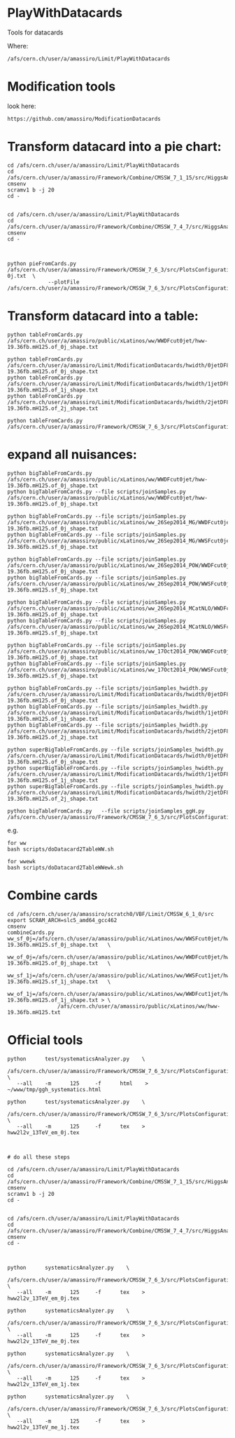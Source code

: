 PlayWithDatacards
=================

Tools for datacards

Where:

    /afs/cern.ch/user/a/amassiro/Limit/PlayWithDatacards


# Modification tools

look here:

    https://github.com/amassiro/ModificationDatacards



# Transform datacard into a pie chart:


    cd /afs/cern.ch/user/a/amassiro/Limit/PlayWithDatacards
    cd /afs/cern.ch/user/a/amassiro/Framework/Combine/CMSSW_7_1_15/src/HiggsAnalysis/CombinedLimit
    cmsenv
    scramv1 b -j 20
    cd -

    
    cd /afs/cern.ch/user/a/amassiro/Limit/PlayWithDatacards
    cd /afs/cern.ch/user/a/amassiro/Framework/Combine/CMSSW_7_4_7/src/HiggsAnalysis/CombinedLimit
    cmsenv
    cd -

        
        
    python pieFromCards.py  /afs/cern.ch/user/a/amassiro/Framework/CMSSW_7_6_3/src/PlotsConfigurations/Configurations/Moriond2016-0j.txt  \
                 --plotFile /afs/cern.ch/user/a/amassiro/Framework/CMSSW_7_6_3/src/PlotsConfigurations/Configurations/ggH/plot.py

    
    

# Transform datacard into a table:


    python tableFromCards.py  /afs/cern.ch/user/a/amassiro/public/xLatinos/ww/WWDFcut0jet/hww-19.36fb.mH125.of_0j_shape.txt

    python tableFromCards.py   /afs/cern.ch/user/a/amassiro/Limit/ModificationDatacards/hwidth/0jetDF8TeV/hww-19.36fb.mH125.of_0j_shape.txt
    python tableFromCards.py   /afs/cern.ch/user/a/amassiro/Limit/ModificationDatacards/hwidth/1jetDF8TeV/hww-19.36fb.mH125.of_1j_shape.txt
    python tableFromCards.py   /afs/cern.ch/user/a/amassiro/Limit/ModificationDatacards/hwidth/2jetDF8TeV/hww-19.36fb.mH125.of_2j_shape.txt

    python tableFromCards.py   /afs/cern.ch/user/a/amassiro/Framework/CMSSW_7_6_3/src/PlotsConfigurations/Configurations/ggHTest/datacards/hww2l2v_13TeV_em_0j/mllVSmth/datacard.txt
    


# expand all nuisances:

    python bigTableFromCards.py  /afs/cern.ch/user/a/amassiro/public/xLatinos/ww/WWDFcut0jet/hww-19.36fb.mH125.of_0j_shape.txt
    python bigTableFromCards.py --file scripts/joinSamples.py  /afs/cern.ch/user/a/amassiro/public/xLatinos/ww/WWDFcut0jet/hww-19.36fb.mH125.of_0j_shape.txt
    
    python bigTableFromCards.py --file scripts/joinSamples.py  /afs/cern.ch/user/a/amassiro/public/xLatinos/ww_26Sep2014_MG/WWDFcut0jet/hww-19.36fb.mH125.of_0j_shape.txt
    python bigTableFromCards.py --file scripts/joinSamples.py  /afs/cern.ch/user/a/amassiro/public/xLatinos/ww_26Sep2014_MG/WWSFcut0jet/hww-19.36fb.mH125.sf_0j_shape.txt

    python bigTableFromCards.py --file scripts/joinSamples.py  /afs/cern.ch/user/a/amassiro/public/xLatinos/ww_26Sep2014_POW/WWDFcut0jet/hww-19.36fb.mH125.of_0j_shape.txt
    python bigTableFromCards.py --file scripts/joinSamples.py  /afs/cern.ch/user/a/amassiro/public/xLatinos/ww_26Sep2014_POW/WWSFcut0jet/hww-19.36fb.mH125.sf_0j_shape.txt

    python bigTableFromCards.py --file scripts/joinSamples.py  /afs/cern.ch/user/a/amassiro/public/xLatinos/ww_26Sep2014_MCatNLO/WWDFcut0jet/hww-19.36fb.mH125.of_0j_shape.txt
    python bigTableFromCards.py --file scripts/joinSamples.py  /afs/cern.ch/user/a/amassiro/public/xLatinos/ww_26Sep2014_MCatNLO/WWSFcut0jet/hww-19.36fb.mH125.sf_0j_shape.txt

    python bigTableFromCards.py --file scripts/joinSamples.py  /afs/cern.ch/user/a/amassiro/public/xLatinos/ww_17Oct2014_POW/WWDFcut0jet/hww-19.36fb.mH125.of_0j_shape.txt
    python bigTableFromCards.py --file scripts/joinSamples.py  /afs/cern.ch/user/a/amassiro/public/xLatinos/ww_17Oct2014_POW/WWSFcut0jet/hww-19.36fb.mH125.sf_0j_shape.txt

    python bigTableFromCards.py --file scripts/joinSamples_hwidth.py  /afs/cern.ch/user/a/amassiro/Limit/ModificationDatacards/hwidth/0jetDF8TeV/hww-19.36fb.mH125.of_0j_shape.txt
    python bigTableFromCards.py --file scripts/joinSamples_hwidth.py  /afs/cern.ch/user/a/amassiro/Limit/ModificationDatacards/hwidth/1jetDF8TeV/hww-19.36fb.mH125.of_1j_shape.txt
    python bigTableFromCards.py --file scripts/joinSamples_hwidth.py  /afs/cern.ch/user/a/amassiro/Limit/ModificationDatacards/hwidth/2jetDF8TeV/hww-19.36fb.mH125.of_2j_shape.txt

    python superBigTableFromCards.py --file scripts/joinSamples_hwidth.py  /afs/cern.ch/user/a/amassiro/Limit/ModificationDatacards/hwidth/0jetDF8TeV/hww-19.36fb.mH125.of_0j_shape.txt
    python superBigTableFromCards.py --file scripts/joinSamples_hwidth.py  /afs/cern.ch/user/a/amassiro/Limit/ModificationDatacards/hwidth/1jetDF8TeV/hww-19.36fb.mH125.of_1j_shape.txt
    python superBigTableFromCards.py --file scripts/joinSamples_hwidth.py  /afs/cern.ch/user/a/amassiro/Limit/ModificationDatacards/hwidth/2jetDF8TeV/hww-19.36fb.mH125.of_2j_shape.txt

    python bigTableFromCards.py   --file scripts/joinSamples_ggH.py    /afs/cern.ch/user/a/amassiro/Framework/CMSSW_7_6_3/src/PlotsConfigurations/Configurations/ggHTest/datacards/hww2l2v_13TeV_em_0j/mllVSmth/datacard.txt
    



e.g.

    for ww
    bash scripts/doDatacard2TableWW.sh

    for wwewk
    bash scripts/doDatacard2TableWWewk.sh


# Combine cards

    cd /afs/cern.ch/user/a/amassiro/scratch0/VBF/Limit/CMSSW_6_1_0/src
    export SCRAM_ARCH=slc5_amd64_gcc462
    cmsenv
    combineCards.py ww_sf_0j=/afs/cern.ch/user/a/amassiro/public/xLatinos/ww/WWSFcut0jet/hww-19.36fb.mH125.sf_0j_shape.txt   \
                    ww_of_0j=/afs/cern.ch/user/a/amassiro/public/xLatinos/ww/WWDFcut0jet/hww-19.36fb.mH125.of_0j_shape.txt   \
                    ww_sf_1j=/afs/cern.ch/user/a/amassiro/public/xLatinos/ww/WWSFcut1jet/hww-19.36fb.mH125.sf_1j_shape.txt   \
                    ww_of_1j=/afs/cern.ch/user/a/amassiro/public/xLatinos/ww/WWDFcut1jet/hww-19.36fb.mH125.of_1j_shape.txt > \
                    /afs/cern.ch/user/a/amassiro/public/xLatinos/ww/hww-19.36fb.mH125.txt


# Official tools

    python      test/systematicsAnalyzer.py    \
        /afs/cern.ch/user/a/amassiro/Framework/CMSSW_7_6_3/src/PlotsConfigurations/Configurations/ggHTest/datacards/hww2l2v_13TeV_em_0j/mllVSmth/datacard.txt   \
       --all    -m      125     -f      html    >       ~/www/tmp/ggh_systematics.html
    
    python      test/systematicsAnalyzer.py    \
        /afs/cern.ch/user/a/amassiro/Framework/CMSSW_7_6_3/src/PlotsConfigurations/Configurations/ggHTest/datacards/hww2l2v_13TeV_em_0j/mllVSmth/datacard.txt   \
       --all    -m      125     -f      tex    >     hww2l2v_13TeV_em_0j.tex
    

    
    # do all these steps
    
    cd /afs/cern.ch/user/a/amassiro/Limit/PlayWithDatacards
    cd /afs/cern.ch/user/a/amassiro/Framework/Combine/CMSSW_7_1_15/src/HiggsAnalysis/CombinedLimit
    cmsenv
    scramv1 b -j 20
    cd -

    
    cd /afs/cern.ch/user/a/amassiro/Limit/PlayWithDatacards
    cd /afs/cern.ch/user/a/amassiro/Framework/Combine/CMSSW_7_4_7/src/HiggsAnalysis/CombinedLimit
    cmsenv
    cd -

    
    
    python      systematicsAnalyzer.py    \
        /afs/cern.ch/user/a/amassiro/Framework/CMSSW_7_6_3/src/PlotsConfigurations/Configurations/ggH/datacards/hww2l2v_13TeV_em_0j/mllVSmth/datacard.txt.pruned.txt   \
       --all    -m      125     -f      tex    >     hww2l2v_13TeV_em_0j.tex
    
    python      systematicsAnalyzer.py    \
        /afs/cern.ch/user/a/amassiro/Framework/CMSSW_7_6_3/src/PlotsConfigurations/Configurations/ggH/datacards/hww2l2v_13TeV_me_0j/mllVSmth/datacard.txt.pruned.txt   \
       --all    -m      125     -f      tex    >     hww2l2v_13TeV_me_0j.tex
    
    python      systematicsAnalyzer.py    \
        /afs/cern.ch/user/a/amassiro/Framework/CMSSW_7_6_3/src/PlotsConfigurations/Configurations/ggH/datacards/hww2l2v_13TeV_em_1j/mllVSmth/datacard.txt.pruned.txt   \
       --all    -m      125     -f      tex    >     hww2l2v_13TeV_em_1j.tex
    
    python      systematicsAnalyzer.py    \
        /afs/cern.ch/user/a/amassiro/Framework/CMSSW_7_6_3/src/PlotsConfigurations/Configurations/ggH/datacards/hww2l2v_13TeV_me_1j/mllVSmth/datacard.txt.pruned.txt   \
       --all    -m      125     -f      tex    >     hww2l2v_13TeV_me_1j.tex

       
       
       
          
    
    
    
    
    
    